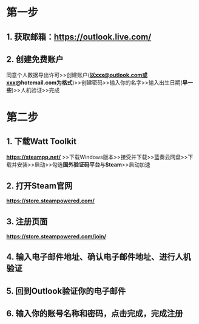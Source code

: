 # **第一步**

## 1. 获取邮箱：**https://outlook.live.com/**
## 2. 创建免费账户
同意个人数据导出许可>>创建账户(**以xxx@outlook.com或xxx@hotemail.com为格式**)>>创建密码>>输入你的名字>>输入出生日期(**早一些**)>>人机验证>>完成

# **第二步**

## 1. 下载**Watt Toolkit**
**https://steampp.net/**  >>下载Windows版本>>接受并下载>>蓝奏云网盘>>下载并安装>>启动>>勾选**国外验证码平台**与**Steam**>>启动加速
## 2. 打开Steam**官网**
**https://store.steampowered.com/**
## 3. 注册页面
**https://store.steampowered.com/join/**
## 4. 输入电子邮件地址、确认电子邮件地址、进行人机验证
## 5. 回到**Outlook**验证你的电子邮件
## 6. 输入你的账号名称和密码，点击完成，完成注册
